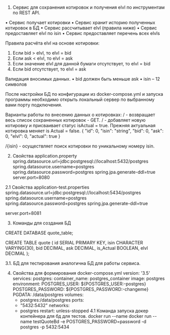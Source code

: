 1. Сервис для сохранения котировок и получения elvl по инструментам по REST API.

• Сервис получает котировки
• Сервис хранит историю полученных котировок в БД
• Сервис рассчитывает elvl (правила ниже)
• Сервис предоставляет elvl по isin
• Сервис предоставляет перечень всех elvls

Правила расчёта elvl на основе котировки:
1. Если bid > elvl, то elvl = bid
2. Если ask < elvl, то elvl = ask
3. Если значение elvl для данной бумаги отсутствует, то elvl = bid
4. Если bid отсутствует, то elvl = ask

Валидация вносимых данных.
• bid должен быть меньше ask
• isin – 12 символов

После настройки БД по конфигурации из docker-compose.yml и запуска программы необходимо открыть локальный сервер по 
выбранному вами порту подключения.

Варианты работы по внесению данных о котировках:
/ - возвращает весь список сохраненных котировок - GET.
/ - добавляет новую котировку и присваивает статус isActual = true. 
Прежняя актуальная котировка меняет is Actual = false.
{
"id": 0,
"isin": "string",
"bid": 0,
"ask": 0,
"elvl": 0,
"actual": true
}

/{isin} - осуществляет поиск котировки по уникальному номеру isin.

2. Свойства application.property
   spring.datasource.url=jdbc:postgresql://localhost:5432/postgres
   spring.datasource.username=postgres
   spring.datasource.password=postgres
   spring.jpa.generate-ddl=true 
   server.port=8080

2.1 Свойства application-test.properties
spring.datasource.url=jdbc:postgresql://localhost:5434/postgres
spring.datasource.username=postgres
spring.datasource.password=postgres
spring.jpa.generate-ddl=true

server.port=8081

3. Команды для создания БД

CREATE DATABASE quote_table;

CREATE TABLE quote
(
id   SERIAL PRIMARY KEY,
isin CHARACTER VARYING(30),
bid  DECIMAL,
ask  DECIMAL,
is_Actual BOOLEAN,
elvl DECIMAL
);

3.1. БД для тестирования аналогична БД для работы сервиса.


4. Свойства для формирования docker-compose.yml
   version: '3.5'
   services:
   postgres:
   container_name: postgres_container
   image: postgres
   environment:
   POSTGRES_USER: ${POSTGRES_USER:-postgres}
   POSTGRES_PASSWORD: ${POSTGRES_PASSWORD:-changeme}
   PGDATA: /data/postgres
   volumes:
   - postgres:/data/postgres
     ports:
   - "5432:5432"
     networks:
   - postgres
     restart: unless-stopped
4.1 Команда запуска докер контейнера для бд для тестов.
     docker run --name docker run --name testQuoteBd -e POSTGRES_PASSWORD=password -d postgres -p 5432:5434